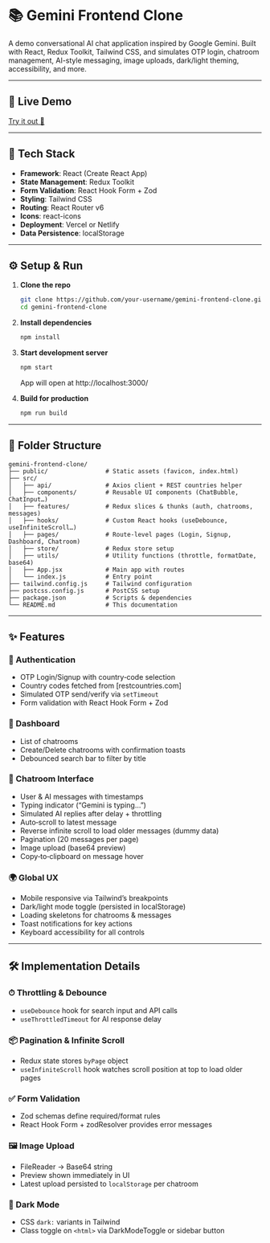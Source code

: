 # 📚 Gemini Frontend Clone

A demo conversational AI chat application inspired by Google Gemini.
Built with React, Redux Toolkit, Tailwind CSS, and simulates OTP login, chatroom management, AI-style messaging, image uploads, dark/light theming, accessibility, and more.

---

## 🔗 Live Demo

[Try it out 🚀](https://gemini-dashboard.netlify.app/)

---

## 🚀 Tech Stack

- **Framework**: React (Create React App)  
- **State Management**: Redux Toolkit  
- **Form Validation**: React Hook Form + Zod  
- **Styling**: Tailwind CSS  
- **Routing**: React Router v6  
- **Icons**: react-icons  
- **Deployment**: Vercel or Netlify  
- **Data Persistence**: localStorage  

---

## ⚙️ Setup & Run

1. **Clone the repo**  
   ```bash
   git clone https://github.com/your-username/gemini-frontend-clone.git
   cd gemini-frontend-clone
   ```

2. **Install dependencies**  
   ```bash
   npm install
   ```

3. **Start development server**  
   ```bash
   npm start
   ```

   App will open at http://localhost:3000/

4. **Build for production**  
   ```bash
   npm run build
   ```

---

## 📁 Folder Structure

```
gemini-frontend-clone/
├── public/                # Static assets (favicon, index.html)
├── src/
│   ├── api/               # Axios client + REST countries helper
│   ├── components/        # Reusable UI components (ChatBubble, ChatInput…)
│   ├── features/          # Redux slices & thunks (auth, chatrooms, messages)
│   ├── hooks/             # Custom React hooks (useDebounce, useInfiniteScroll…)
│   ├── pages/             # Route-level pages (Login, Signup, Dashboard, Chatroom)
│   ├── store/             # Redux store setup
│   ├── utils/             # Utility functions (throttle, formatDate, base64)
│   ├── App.jsx            # Main app with routes
│   └── index.js           # Entry point
├── tailwind.config.js     # Tailwind configuration
├── postcss.config.js      # PostCSS setup
├── package.json           # Scripts & dependencies
└── README.md              # This documentation
```

---

## ✨ Features

### 🔐 Authentication

- OTP Login/Signup with country‑code selection  
- Country codes fetched from [restcountries.com]  
- Simulated OTP send/verify via `setTimeout`  
- Form validation with React Hook Form + Zod  

### 🧭 Dashboard

- List of chatrooms  
- Create/Delete chatrooms with confirmation toasts  
- Debounced search bar to filter by title  

### 💬 Chatroom Interface

- User & AI messages with timestamps  
- Typing indicator (“Gemini is typing…”)  
- Simulated AI replies after delay + throttling  
- Auto‑scroll to latest message  
- Reverse infinite scroll to load older messages (dummy data)  
- Pagination (20 messages per page)  
- Image upload (base64 preview)  
- Copy‑to‑clipboard on message hover  

### 🌍 Global UX

- Mobile responsive via Tailwind’s breakpoints  
- Dark/light mode toggle (persisted in localStorage)  
- Loading skeletons for chatrooms & messages  
- Toast notifications for key actions  
- Keyboard accessibility for all controls  

---

## 🛠 Implementation Details

### ⏱ Throttling & Debounce

- `useDebounce` hook for search input and API calls  
- `useThrottledTimeout` for AI response delay  

### 📦 Pagination & Infinite Scroll

- Redux state stores `byPage` object  
- `useInfiniteScroll` hook watches scroll position at top to load older pages  

### ✅ Form Validation

- Zod schemas define required/format rules  
- React Hook Form + zodResolver provides error messages  

### 🖼 Image Upload

- FileReader → Base64 string  
- Preview shown immediately in UI  
- Latest upload persisted to `localStorage` per chatroom  

### 🌙 Dark Mode

- CSS `dark:` variants in Tailwind  
- Class toggle on `<html>` via DarkModeToggle or sidebar button
